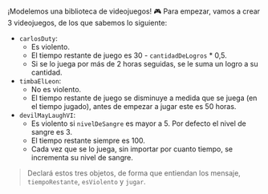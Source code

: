 ¡Modelemos una biblioteca de videojuegos! :video_game: Para empezar, vamos a crear 3 videojuegos, de los que sabemos lo siguiente:

* `carlosDuty`:
    * Es violento.
    * El tiempo restante de juego es 30 - `cantidadDeLogros` * 0,5.
    * Si se lo juega por más de 2 horas seguidas, se le suma un logro a su cantidad.
* `timbaElLeon`:
    * No es violento.
    * El tiempo restante de juego se disminuye a medida que se juega (en el tiempo jugado), antes de empezar a jugar este es 50 horas.
* `devilMayLaughVI`:
    * Es violento si `nivelDeSangre` es mayor a 5. Por defecto el nivel de sangre es 3.
    * El tiempo restante siempre es 100.
    * Cada vez que se lo juega, sin importar por cuanto tiempo, se incrementa su nivel de sangre. 

> Declará estos tres objetos, de forma que entiendan los mensaje, `tiempoRestante`, `esViolento` y `jugar`. 